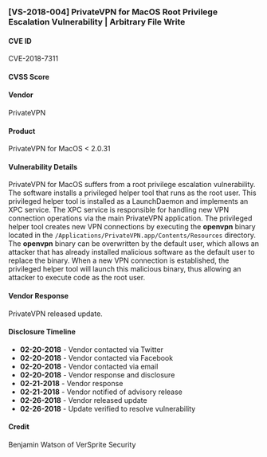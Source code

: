 ### [VS-2018-004] PrivateVPN for MacOS Root Privilege Escalation Vulnerability | Arbitrary File Write		
  		  
#### CVE ID		
CVE-2018-7311		
		
#### CVSS Score		
		
#### Vendor		
PrivateVPN 		
		
#### Product		
PrivateVPN for MacOS < 2.0.31		
		
#### Vulnerability Details		
PrivateVPN for MacOS suffers from a root privilege escalation vulnerability.  The software installs a privileged helper tool that runs as the root user.  This privileged helper tool is installed as a LaunchDaemon and implements an XPC service. The XPC service is responsible for handling new VPN connection operations via the main PrivateVPN application. The privileged helper tool creates new VPN connections by executing the **openvpn** binary located in the `/Applications/PrivateVPN.app/Contents/Resources` directory.  The **openvpn** binary can be overwritten by the default user, which allows an attacker that has already installed malicious software as the default user to replace the binary.  When a new VPN connection is established, the privileged helper tool will launch this malicious binary, thus allowing an attacker to execute code as the root user.		
 		
#### Vendor Response		
PrivateVPN released update. 		
  		
#### Disclosure Timeline		
 		
* **02-20-2018** - Vendor contacted via Twitter		
* **02-20-2018** - Vendor contacted via Facebook		
* **02-20-2018** - Vendor contacted via email 		
* **02-20-2018** - Vendor response and disclosure		
* **02-21-2018** - Vendor response  		
* **02-21-2018** - Vendor notified of advisory release		
* **02-26-2018** - Vendor released update
* **02-26-2018** - Update verified to resolve vulnerability
 		
#### Credit		
Benjamin Watson of VerSprite Security

